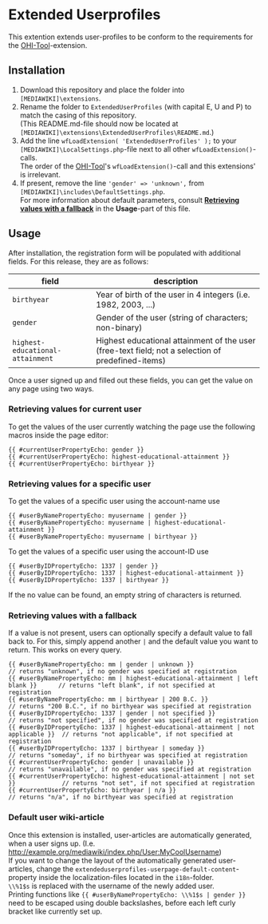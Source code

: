 # Extended Userprofiles

This extention extends user-profiles to be conform to the requirements for the [OHI-Tool](https://github.com/ViMaSter/OHI-Tool/)-extension.

## Installation
1. Download this repository and place the folder into `[MEDIAWIKI]\extensions`.
2. Rename the folder to `ExtendedUserProfiles` (with capital E, U and P) to match the casing of this repository.  
(This README.md-file should now be located at `[MEDIAWIKI]\extensions\ExtendedUserProfiles\README.md`.)
3. Add the line `wfLoadExtension( 'ExtendedUserProfiles' );` to your `[MEDIAWIKI]\LocalSettings.php`-file next to all other `wfLoadExtension()`-calls.  
The order of the [OHI-Tool](https://github.com/ViMaSter/OHI-Tool/)'s `wfLoadExtension()`-call and this extensions' is irrelevant.
4. If present, remove the line `'gender' => 'unknown',` from `[MEDIAWIKI]\includes\DefaultSettings.php`.  
For more information about default parameters, consult [**Retrieving values with a fallback**](#retrieving-values-with-a-fallback) in the **Usage**-part of this file.

## Usage
After installation, the registration form will be populated with additional fields. For this release, they are as follows:

| field                            | description
| -------------------------------- | ------------------------------------------------------------------------------------------------- |
| `birthyear`                      | Year of birth of the user in 4 integers (i.e. 1982, 2003, ...)
| `gender`                         | Gender of the user (string of characters; non-binary)
| `highest-educational-attainment` | Highest educational attainment of the user (free-text field; not a selection of predefined-items)

Once a user signed up and filled out these fields, you can get the value on any page using two ways.

### Retrieving values for current user
To get the values of the user currently watching the page use the following macros inside the page editor:
```
{{ #currentUserPropertyEcho: gender }}  
{{ #currentUserPropertyEcho: highest-educational-attainment }}
{{ #currentUserPropertyEcho: birthyear }}
```

### Retrieving values for a specific user
To get the values of a specific user using the account-name use
```
{{ #userByNamePropertyEcho: myusername | gender }}  
{{ #userByNamePropertyEcho: myusername | highest-educational-attainment }}
{{ #userByNamePropertyEcho: myusername | birthyear }}
```
To get the values of a specific user using the account-ID use
```
{{ #userByIDPropertyEcho: 1337 | gender }}  
{{ #userByIDPropertyEcho: 1337 | highest-educational-attainment }}
{{ #userByIDPropertyEcho: 1337 | birthyear }}
```

If the no value can be found, an empty string of characters is returned.

### Retrieving values with a fallback
If a value is not present, users can optionally specify a default value to fall back to.
For this, simply append another ` | ` and the default value you want to return. This works on every query.
```
{{ #userByNamePropertyEcho: mm | gender | unknown }}                                 // returns "unknown", if no gender was specified at registration
{{ #userByNamePropertyEcho: mm | highest-educational-attainment | left blank }}      // returns "left blank", if not specified at registration
{{ #userByNamePropertyEcho: mm | birthyear | 200 B.C. }}                             // returns "200 B.C.", if no birthyear was specified at registration
{{ #userByIDPropertyEcho: 1337 | gender | not specified }}                           // returns "not specified", if no gender was specified at registration
{{ #userByIDPropertyEcho: 1337 | highest-educational-attainment | not applicable }}  // returns "not applicable", if not specified at registration
{{ #userByIDPropertyEcho: 1337 | birthyear | someday }}                              // returns "someday", if no birthyear was specified at registration
{{ #currentUserPropertyEcho: gender | unavailable }}                                 // returns "unavailable", if no gender was specified at registration
{{ #currentUserPropertyEcho: highest-educational-attainment | not set }}             // returns "not set", if not specified at registration
{{ #currentUserPropertyEcho: birthyear | n/a }}                                      // returns "n/a", if no birthyear was specified at registration
```

### Default user wiki-article
Once this extension is installed, user-articles are automatically generated, when a user signs up. (I.e. http://example.org/mediawiki/index.php/User:MyCoolUsername)  
If you want to change the layout of the automatically generated user-articles, change the `extendeduserprofiles-userpage-default-content`-property inside the localization-files located in the `i18n`-folder.  
`\\%1$s` is replaced with the username of the newly added user.  
Printing functions like `{{ #userByNamePropertyEcho: \\%1$s | gender }}` need to be escaped using double backslashes, before each left curly bracket like currently set up.
